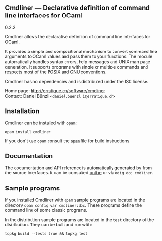 Cmdliner — Declarative definition of command line interfaces for OCaml
-------------------------------------------------------------------------------
0.2.2

Cmdliner allows the declarative definition of command line interfaces
for OCaml.

It provides a simple and compositional mechanism to convert command
line arguments to OCaml values and pass them to your functions. The
module automatically handles syntax errors, help messages and UNIX man
page generation. It supports programs with single or multiple commands
and respects most of the [POSIX][1] and [GNU][2] conventions.

Cmdliner has no dependencies and is distributed under the ISC license.

[1]: http://pubs.opengroup.org/onlinepubs/009695399/basedefs/xbd_chap12.html
[2]: http://www.gnu.org/software/libc/manual/html_node/Argument-Syntax.html

Home page: http://erratique.ch/software/cmdliner  
Contact: Daniel Bünzli `<daniel.buenzl i@erratique.ch>`


## Installation

Cmdliner can be installed with `opam`:

    opam install cmdliner

If you don't use `opam` consult the [`opam`](opam) file for build
instructions.


## Documentation

The documentation and API reference is automatically generated by from
the source interfaces. It can be consulted [online][doc] or via
`odig doc cmdliner`.

[doc]: http://erratique.ch/software/cmdliner/doc/Cmdliner


## Sample programs

If you installed Cmdliner with `opam` sample programs are located in
the directory `opam config var cmdliner:doc`. These programs define
the command line of some classic programs.

In the distribution sample programs are located in the `test`
directory of the distribution. They can be built and run with:

    topkg build --tests true && topkg test
